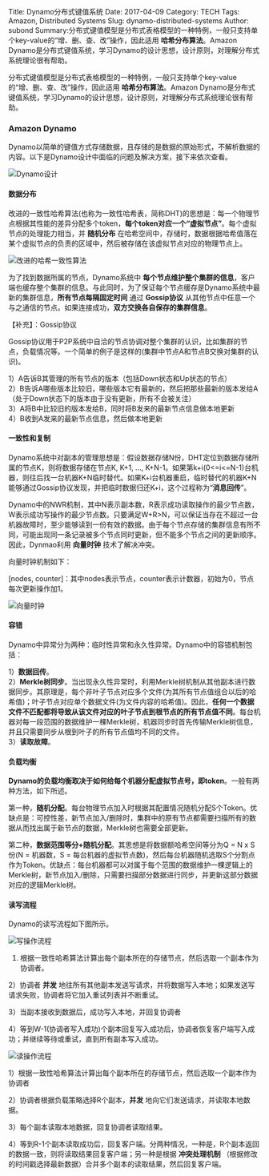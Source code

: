 Title: Dynamo分布式键值系统
Date: 2017-04-09
Category: TECH
Tags: Amazon, Distributed Systems
Slug: dynamo-distributed-systems
Author: subond
Summary:分布式键值模型是分布式表格模型的一种特例，一般只支持单个key-value的“增、删、查、改”操作，因此适用 **哈希分布算法**。Amazon Dynamo是分布式键值系统，学习Dynamo的设计思想，设计原则，对理解分布式系统理论很有帮助。

分布式键值模型是分布式表格模型的一种特例，一般只支持单个key-value的“增、删、查、改”操作，因此适用 **哈希分布算法**。Amazon Dynamo是分布式键值系统，学习Dynamo的设计思想，设计原则，对理解分布式系统理论很有帮助。

### Amazon Dynamo

Dynamo以简单的键值方式存储数据，且存储的是数据的原始形式，不解析数据的内容。以下是Dynamo设计中面临的问题及解决方案，接下来依次查看。

![Dynamo设计](http://on64c9tla.bkt.clouddn.com/Comput/dynamo.png)

#### 数据分布

改进的一致性哈希算法(也称为一致性哈希表，简称DHT)的思想是：每一个物理节点根据其性能的差异分配多个token，**每个token对应一个“虚拟节点”**。每个虚拟节点的处理能力相当，并 **随机分布** 在哈希空间中，存储时，数据根据哈希值落在某个虚拟节点的负责的区域中，然后被存储在该虚拟节点对应的物理节点上。

![改进的哈希一致性算法](http://on64c9tla.bkt.clouddn.com/Comput/dynamo_hash.png)

为了找到数据所属的节点，Dynamo系统中 **每个节点维护整个集群的信息**，客户端也缓存整个集群的信息。与此同时，为了保证每个节点缓存是Dynamo系统中最新的集群信息，**所有节点每隔固定时间** 通过 **Gossip协议** 从其他节点中任意一个与之通信的节点。如果连接成功，**双方交换各自保存的集群信息**。

【补充】：Gossip协议

Gossip协议用于P2P系统中自洽的节点协调对整个集群的认识，比如集群的节点，负载情况等。一个简单的例子是这样的(集群中节点A和节点B交换对集群的认识)。

1）A告诉B其管理的所有节点的版本（包括Down状态和Up状态的节点）  
2）B告诉A哪些版本比较旧，哪些版本它有最新的，然后把那些最新的版本发给A（处于Down状态下的版本由于没有更新，所有不会被关注）  
3）A将B中比较旧的版本发给B，同时将B发来的最新节点信息做本地更新  
4）B收到A发来的最新节点信息，然后做本地更新  

#### 一致性和复制

Dynamo系统中对副本的管理思想是：假设数据存储N份，DHT定位到数据存储所属的节点K，则将数据存储在节点K, K+1, ..., K+N-1。如果第k+i(0<=i<=N-1)台机器，则往后找一台机器K+N临时替代。如果K+i台机器重启，临时替代的机器K+N能够通过Gossip协议发现，并把临时数据归还K+i，这个过程称为“**消息回传**”。

Dynamo中的NWR机制，其中N表示副本数，R表示成功读取操作的最少节点数，W表示成功写操作的最少节点数。只要满足W+R>N，可以保证当存在不超过一台机器故障时，至少能够读到一份有效的数据。由于每个节点存储的集群信息有所不同，可能出现同一条记录被多个节点同时更新，但不能多个节点之间的更新顺序。因此，Dynmao利用 **向量时钟** 技术了解决冲突。

向量时钟机制如下：

[nodes, counter]：其中nodes表示节点，counter表示计数器，初始为0，节点每次更新操作加1。

![向量时钟](http://on64c9tla.bkt.clouddn.com/Comput/vectorclock.png)

#### 容错

Dynamo中异常分为两种：临时性异常和永久性异常。Dynamo中的容错机制包括：

1）**数据回传**。  
2）**Merkle树同步**。当出现永久性异常时，利用Merkle树机制从其他副本进行数据同步。其原理是，每个非叶子节点对应多个文件(为其所有节点值组合以后的哈希值)；叶子节点对应单个数据文件(为文件内容的哈希值)。因此，**任何一个数据文件不匹配都将导致从该文件对应的叶子节点到根节点的所有节点值不同**。每台机器对每一段范围的数据维护一棵Merkle树，机器同步时首先传输Merkle树信息，并且只需要同步从根到叶子的所有节点值均不同的文件。  
3）**读取故障**。

#### 负载均衡

**Dynamo的负载均衡取决于如何给每个机器分配虚拟节点号，即token**。一般有两种方法，如下所述。

第一种，**随机分配**。每台物理节点加入时根据其配置情况随机分配S个Token。优缺点是：可控性差，新节点加入/删除时，集群中的原有节点都需要扫描所有的数据从而找出属于新节点的数据，Merkle树也需要全部更新。

第二种，**数据范围等分+随机分配**。其思想是将数据额哈希空间等分为Q = N x S份(N = 机器数，S = 每台机器的虚拟节点数)，然后每台机器随机选取S个分割点作为Token。优缺点：每台机器都可以对属于每个范围的数据维护一棵逻辑上的Merkle树，新节点加入/删除，只需要扫描部分数据进行同步，并更新这部分数据对应的逻辑Merkle树。

#### 读写流程

Dynamo的读写流程如下图所示。

![写操作流程](http://on64c9tla.bkt.clouddn.com/Comput/dynamowrite.png)

1) 根据一致性哈希算法计算出每个副本所在的存储节点，然后选取一个副本作为协调者。

2）协调者 **并发** 地往所有其他副本发送写请求，并将数据写入本地；如果发送写请求失败，协调者将它加入重试列表并不断重试。

3）当副本接收到数据后，成功写入本地，并回复协调者

4）等到W-1(协调者写入成功)个副本回复写入成功后，协调者恢复客户端写入成功；并继续等待或重试，直到所有副本写入成功。

![读操作流程](http://on64c9tla.bkt.clouddn.com/Comput/dynamoread.png)

1）根据一致性哈希算法计算出每个副本所在的存储节点，然后选取一个副本作为协调者

2）协调者根据负载策略选择R个副本，**并发** 地向它们发送请求，并读取本地数据。

3）每个副本读取本地数据，回复协调者读取结果。

4）等到R-1个副本读取成功后，回复客户端。分两种情况，一种是，R个副本返回的数据一致，则将读取结果回复客户端；另一种是根据 **冲突处理机制** （根据修改的时间戳选择最新数据）合并多个副本的读取结果，然后回复客户端。
